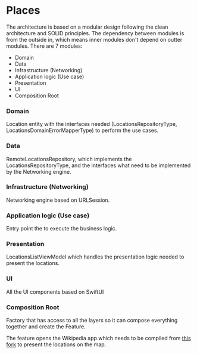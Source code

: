 # Places

The architecture is based on a modular design following the clean architecture and SOLID principles. The dependency between modules is from the outside in, which means inner modules don't depend on outter modules. There are 7 modules:

- Domain
- Data
- Infrastructure (Networking)
- Application logic (Use case)
- Presentation
- UI
- Composition Root

### Domain
Location entity with the interfaces needed (LocationsRepositoryType, LocationsDomainErrorMapperType) to perform the use cases. 

### Data
RemoteLocationsRepository, which implements the LocationsRepositoryType, and the interfaces what need to be implemented by the Networking engine. 

### Infrastructure (Networking)
Networking engine based on URLSession.

### Application logic (Use case)
Entry point the to execute the business logic. 

### Presentation
LocationsListViewModel which handles the presentation logic needed to present the locations.

### UI
All the UI components based on SwiftUI 

### Composition Root
Factory that has access to all the layers so it can compose everything together and create the Feature.

The feature opens the Wikipedia app which needs to be compiled from [this fork](https://github.com/srehouni/wikipedia-ios) to present the locations on the map. 
